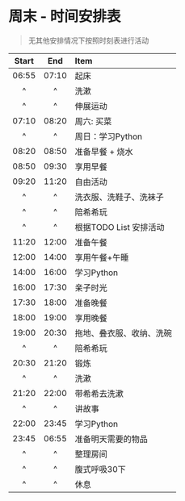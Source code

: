 # 周末 - 时间安排表

> 无其他安排情况下按照时刻表进行活动

| Start |  End  | Item                     |
| :---: | :---: | :----------------------- |
| 06:55 | 07:10 | 起床                     |
|   ^   |   ^   | 洗漱                     |
|   ^   |   ^   | 伸展运动                 |
| 07:10 | 08:20 | 周六: 买菜               |
|   ^   |   ^   | 周日：学习Python         |
| 08:20 | 08:50 | 准备早餐 + 烧水          |
| 08:50 | 09:30 | 享用早餐                 |
| 09:20 | 11:20 | 自由活动                 |
|   ^   |   ^   | 洗衣服、洗鞋子、洗袜子   |
|   ^   |   ^   | 陪希希玩                 |
|   ^   |   ^   | 根据TODO List 安排活动   |
| 11:20 | 12:00 | 准备午餐                 |
| 12:00 | 14:00 | 享用午餐+午睡            |
| 14:00 | 16:00 | 学习Python               |
| 16:00 | 17:30 | 亲子时光                 |
| 17:30 | 18:00 | 准备晚餐                 |
| 18:00 | 19:00 | 享用晚餐                 |
| 19:00 | 20:30 | 拖地、叠衣服、收纳、洗碗 |
|   ^   |   ^   | 陪希希玩                 |
| 20:30 | 21:20 | 锻炼                     |
|   ^   |   ^   | 洗漱                     |
| 21:20 | 22:00 | 带希希去洗漱             |
|   ^   |   ^   | 讲故事                   |
| 22:00 | 23:45 | 学习Python               |
| 23:45 | 06:55 | 准备明天需要的物品       |
|   ^   |   ^   | 整理房间                 |
|   ^   |   ^   | 腹式呼吸30下             |
|   ^   |   ^   | 休息                     |
